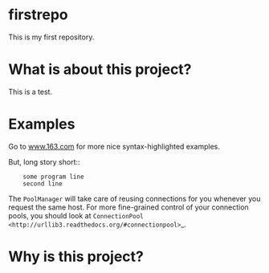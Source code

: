 firstrepo
=========

This is my first repository.

What is about this project?
=========
This is a test.



Examples
========

Go to www.163.com for more nice syntax-highlighted examples.

But, long story short::

		some program line
		second line

The ``PoolManager`` will take care of reusing connections for you whenever
you request the same host. For more fine-grained control of your connection
pools, you should look at
`ConnectionPool <http://urllib3.readthedocs.org/#connectionpool>`_.



Why is this project?
===

